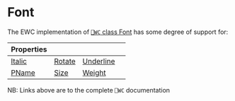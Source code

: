 # Font

The EWC implementation of [`⎕WC` class Font](https://help.dyalog.com/19.0/index.htm#GUI/Objects/Font.htm) has some degree of support for:

| Properties|  |  |  |
|--|--|--|--|
 |  [Italic](https://help.dyalog.com/19.0/index.htm#GUI/Properties/Italic.htm)  |  [Rotate](https://help.dyalog.com/19.0/index.htm#GUI/Properties/Rotate.htm)  |  [Underline](https://help.dyalog.com/19.0/index.htm#GUI/Properties/Underline.htm)  |                                                                             |
 |  [PName](https://help.dyalog.com/19.0/index.htm#GUI/Properties/PName.htm)    |  [Size](https://help.dyalog.com/19.0/index.htm#GUI/Properties/Size.htm)      |  [Weight](https://help.dyalog.com/19.0/index.htm#GUI/Properties/Weight.htm)        |                                                                             |

NB: Links above are to the complete `⎕WC` documentation
